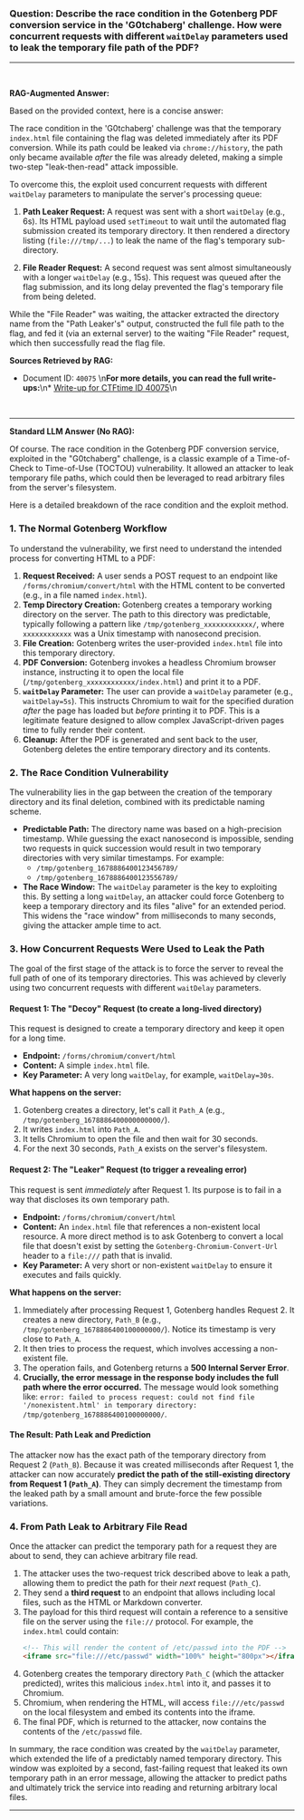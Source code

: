 
### Question: Describe the race condition in the Gotenberg PDF conversion service in the 'G0tchaberg' challenge. How were concurrent requests with different `waitDelay` parameters used to leak the temporary file path of the PDF?
---
<br>

**RAG-Augmented Answer:**

Based on the provided context, here is a concise answer:

The race condition in the 'G0tchaberg' challenge was that the temporary `index.html` file containing the flag was deleted immediately after its PDF conversion. While its path could be leaked via `chrome://history`, the path only became available *after* the file was already deleted, making a simple two-step "leak-then-read" attack impossible.

To overcome this, the exploit used concurrent requests with different `waitDelay` parameters to manipulate the server's processing queue:

1.  **Path Leaker Request:** A request was sent with a short `waitDelay` (e.g., 6s). Its HTML payload used `setTimeout` to wait until the automated flag submission created its temporary directory. It then rendered a directory listing (`file:///tmp/...`) to leak the name of the flag's temporary sub-directory.

2.  **File Reader Request:** A second request was sent almost simultaneously with a longer `waitDelay` (e.g., 15s). This request was queued after the flag submission, and its long delay prevented the flag's temporary file from being deleted.

While the "File Reader" was waiting, the attacker extracted the directory name from the "Path Leaker's" output, constructed the full file path to the flag, and fed it (via an external server) to the waiting "File Reader" request, which then successfully read the flag file.

**Sources Retrieved by RAG:**
*   Document ID: `40075`
\n**For more details, you can read the full write-ups:**\n*   [Write-up for CTFtime ID 40075](http://ctftime.org/writeup/40075)\n
<br>

---
**Standard LLM Answer (No RAG):**

Of course. The race condition in the Gotenberg PDF conversion service, exploited in the "G0tchaberg" challenge, is a classic example of a Time-of-Check to Time-of-Use (TOCTOU) vulnerability. It allowed an attacker to leak temporary file paths, which could then be leveraged to read arbitrary files from the server's filesystem.

Here is a detailed breakdown of the race condition and the exploit method.

### 1. The Normal Gotenberg Workflow

To understand the vulnerability, we first need to understand the intended process for converting HTML to a PDF:

1.  **Request Received:** A user sends a POST request to an endpoint like `/forms/chromium/convert/html` with the HTML content to be converted (e.g., in a file named `index.html`).
2.  **Temp Directory Creation:** Gotenberg creates a temporary working directory on the server. The path to this directory was predictable, typically following a pattern like `/tmp/gotenberg_xxxxxxxxxxxx/`, where `xxxxxxxxxxxx` was a Unix timestamp with nanosecond precision.
3.  **File Creation:** Gotenberg writes the user-provided `index.html` file into this temporary directory.
4.  **PDF Conversion:** Gotenberg invokes a headless Chromium browser instance, instructing it to open the local file (`/tmp/gotenberg_xxxxxxxxxxxx/index.html`) and print it to a PDF.
5.  **`waitDelay` Parameter:** The user can provide a `waitDelay` parameter (e.g., `waitDelay=5s`). This instructs Chromium to wait for the specified duration *after* the page has loaded but *before* printing it to PDF. This is a legitimate feature designed to allow complex JavaScript-driven pages time to fully render their content.
6.  **Cleanup:** After the PDF is generated and sent back to the user, Gotenberg deletes the entire temporary directory and its contents.

### 2. The Race Condition Vulnerability

The vulnerability lies in the gap between the creation of the temporary directory and its final deletion, combined with its predictable naming scheme.

*   **Predictable Path:** The directory name was based on a high-precision timestamp. While guessing the exact nanosecond is impossible, sending two requests in quick succession would result in two temporary directories with very similar timestamps. For example:
    *   `/tmp/gotenberg_1678886400123456789/`
    *   `/tmp/gotenberg_1678886400123556789/`
*   **The Race Window:** The `waitDelay` parameter is the key to exploiting this. By setting a long `waitDelay`, an attacker could force Gotenberg to keep a temporary directory and its files "alive" for an extended period. This widens the "race window" from milliseconds to many seconds, giving the attacker ample time to act.

### 3. How Concurrent Requests Were Used to Leak the Path

The goal of the first stage of the attack is to force the server to reveal the full path of one of its temporary directories. This was achieved by cleverly using two concurrent requests with different `waitDelay` parameters.

#### Request 1: The "Decoy" Request (to create a long-lived directory)

This request is designed to create a temporary directory and keep it open for a long time.

*   **Endpoint:** `/forms/chromium/convert/html`
*   **Content:** A simple `index.html` file.
*   **Key Parameter:** A very long `waitDelay`, for example, `waitDelay=30s`.

**What happens on the server:**
1.  Gotenberg creates a directory, let's call it `Path_A` (e.g., `/tmp/gotenberg_1678886400000000000/`).
2.  It writes `index.html` into `Path_A`.
3.  It tells Chromium to open the file and then wait for 30 seconds.
4.  For the next 30 seconds, `Path_A` exists on the server's filesystem.

#### Request 2: The "Leaker" Request (to trigger a revealing error)

This request is sent *immediately* after Request 1. Its purpose is to fail in a way that discloses its own temporary path.

*   **Endpoint:** `/forms/chromium/convert/html`
*   **Content:** An `index.html` file that references a non-existent local resource. A more direct method is to ask Gotenberg to convert a local file that doesn't exist by setting the `Gotenberg-Chromium-Convert-Url` header to a `file:///` path that is invalid.
*   **Key Parameter:** A very short or non-existent `waitDelay` to ensure it executes and fails quickly.

**What happens on the server:**
1.  Immediately after processing Request 1, Gotenberg handles Request 2. It creates a new directory, `Path_B` (e.g., `/tmp/gotenberg_1678886400100000000/`). Notice its timestamp is very close to `Path_A`.
2.  It then tries to process the request, which involves accessing a non-existent file.
3.  The operation fails, and Gotenberg returns a **500 Internal Server Error**.
4.  **Crucially, the error message in the response body includes the full path where the error occurred.** The message would look something like: `error: failed to process request: could not find file '/nonexistent.html' in temporary directory: /tmp/gotenberg_1678886400100000000/`.

#### The Result: Path Leak and Prediction

The attacker now has the exact path of the temporary directory from Request 2 (`Path_B`). Because it was created milliseconds after Request 1, the attacker can now accurately **predict the path of the still-existing directory from Request 1 (`Path_A`)**. They can simply decrement the timestamp from the leaked path by a small amount and brute-force the few possible variations.

### 4. From Path Leak to Arbitrary File Read

Once the attacker can predict the temporary path for a request they are about to send, they can achieve arbitrary file read.

1.  The attacker uses the two-request trick described above to leak a path, allowing them to predict the path for their *next* request (`Path_C`).
2.  They send a **third request** to an endpoint that allows including local files, such as the HTML or Markdown converter.
3.  The payload for this third request will contain a reference to a sensitive file on the server using the `file://` protocol. For example, the `index.html` could contain:
    ```html
    <!-- This will render the content of /etc/passwd into the PDF -->
    <iframe src="file:///etc/passwd" width="100%" height="800px"></iframe>
    ```
4.  Gotenberg creates the temporary directory `Path_C` (which the attacker predicted), writes this malicious `index.html` into it, and passes it to Chromium.
5.  Chromium, when rendering the HTML, will access `file:///etc/passwd` on the local filesystem and embed its contents into the iframe.
6.  The final PDF, which is returned to the attacker, now contains the contents of the `/etc/passwd` file.

In summary, the race condition was created by the `waitDelay` parameter, which extended the life of a predictably named temporary directory. This window was exploited by a second, fast-failing request that leaked its own temporary path in an error message, allowing the attacker to predict paths and ultimately trick the service into reading and returning arbitrary local files.

---
